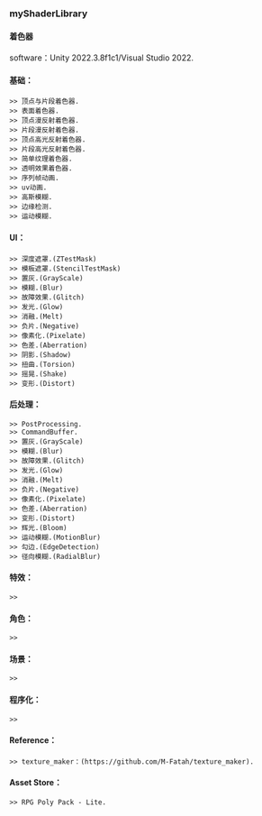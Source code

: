 ### myShaderLibrary
#### 着色器

software：Unity 2022.3.8f1c1/Visual Studio 2022.

#### 基础：
    >> 顶点与片段着色器.
    >> 表面着色器.
    >> 顶点漫反射着色器.
    >> 片段漫反射着色器.
    >> 顶点高光反射着色器.
    >> 片段高光反射着色器.
    >> 简单纹理着色器.
    >> 透明效果着色器.
    >> 序列帧动画.
    >> uv动画.
    >> 高斯模糊.
    >> 边缘检测.
    >> 运动模糊.
	
#### UI：
    >> 深度遮罩.(ZTestMask)
    >> 模板遮罩.(StencilTestMask)
    >> 置灰.(GrayScale)
    >> 模糊.(Blur)
    >> 故障效果.(Glitch)
    >> 发光.(Glow)
    >> 消融.(Melt)
    >> 负片.(Negative)
    >> 像素化.(Pixelate)
    >> 色差.(Aberration)
    >> 阴影.(Shadow)
    >> 扭曲.(Torsion)
    >> 摇晃.(Shake)
    >> 变形.(Distort)
	
#### 后处理：
    >> PostProcessing.
    >> CommandBuffer.
    >> 置灰.(GrayScale)
    >> 模糊.(Blur)
    >> 故障效果.(Glitch)
    >> 发光.(Glow)
    >> 消融.(Melt)
    >> 负片.(Negative)
    >> 像素化.(Pixelate)
    >> 色差.(Aberration)
    >> 变形.(Distort)
    >> 辉光.(Bloom)
    >> 运动模糊.(MotionBlur)
    >> 勾边.(EdgeDetection)
    >> 径向模糊.(RadialBlur)

#### 特效：
    >>
	
#### 角色：
    >> 
	
#### 场景：
    >> 
		
#### 程序化：
    >> 
	
#### Reference：
    >> texture_maker：(https://github.com/M-Fatah/texture_maker).
	
#### Asset Store：
    >> RPG Poly Pack - Lite.